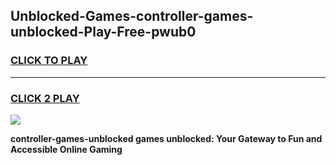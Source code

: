 
## Unblocked-Games-controller-games-unblocked-Play-Free-pwub0
<h3>
<a href="https://premium76.site?title=controller-games-unblocked&ref=17A">CLICK TO PLAY</a></h3>
<hr>

<h3>
<a href="https://premium76.site?title=controller-games-unblocked&ref=17A">CLICK 2 PLAY</a>
  
</h3>

<a href="https://premium76.site?title=controller-games-unblocked&ref=17A"><img src="https://clearcache.store/games.png"></a>


**controller-games-unblocked games unblocked: Your Gateway to Fun and Accessible Online Gaming**
